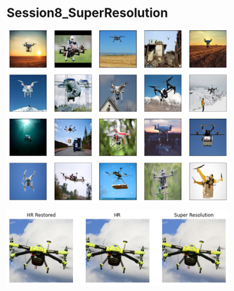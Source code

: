 # Session8_SuperResolution

![](https://github.com/EVA4Phase2Work/Session8_SuperResolution/blob/main/test_images/Drones.png)


![](https://github.com/EVA4Phase2Work/Session8_SuperResolution/blob/main/test_images/DronesSR.png)



